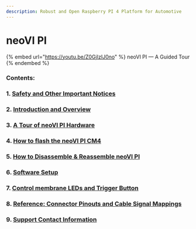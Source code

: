 ```yaml
---
description: Robust and Open Raspberry PI 4 Platform for Automotive
---
```


# neoVI PI

{% embed url="https://youtu.be/Z0GjIzIJ0no" %}
neoVI PI — A Guided Tour
{% endembed %}

### Contents:

### **1.** [**Safety and Other Important Notices**](safety-and-other-important-notices.md)

### **2.** [**Introduction and Overview**](introduction-and-overview.md)

### **3.** [**A Tour of neoVI PI Hardware**](a-tour-of-neovi-pi-hardware.md)

### 4. [How to flash the neoVI PI CM4](how-to-flash-the-neovi-pi-cm4.md)

### 5. [How to Disassemble & Reassemble neoVI PI](./#5.-how-to-disassemble-and-reassemble-neovi-pi)

### **6.** [Software Setup](software-setup/)

### 7. [Control membrane LEDs and Trigger Button](control-membrane-leds-and-trigger-button.md)

### **8.** [Reference: Connector Pinouts and Cable Signal Mappings](reference-connector-pinouts-and-cable-signal-mappings.md)

### 9. [Support Contact Information](support-contact-information.md)


